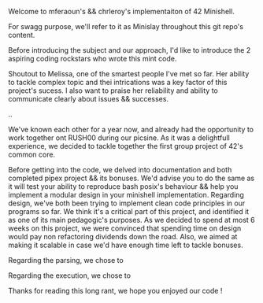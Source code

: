 Welcome to mferaoun's && chrleroy's implementaiton of 42 Minishell.

For swagg purpose, we'll refer to it as Minislay throughout this git repo's
content.

Before introducing the subject and our approach, I'd like to introduce the 2
aspiring coding rockstars who wrote this mint code.

Shoutout to Melissa, one of the smartest people I've met so far. Her ability to
tackle complex topic and thei intrications was a key factor of this project's 
sucess. 
I also want to praise her reliability and ability to communicate clearly about 
issues && successes.

..

We've known each other for a year now, and already had the opportunity to work
together ont RUSH00 during our picsine. As it was a delightfull experience, we
decided to tackle together the first group project of 42's common core.

Before getting into the code, we delved into documentation and both completed
pipex project && its bonuses. We'd advise you to do the same as it will test
your ability to reproduce bash posix's behaviour && help you implement a modular
design in your minishell implementation.
Regarding design, we've both been trying to implement clean code principles in 
our programs so far. We think it's a critical part of this project, and 
identified it as one of its main pedagogic's purposes. As we decided to spend at
most 6 weeks on this project, we were convinced that spending time on design
would pay non refactoring dividends down the road.
Also, we aimed at making it scalable in case we'd have enough time left to 
tackle bonuses.

Regarding the parsing, we chose to 

Regarding the execution, we chose to

Thanks for reading this long rant, we hope you enjoyed our code !
